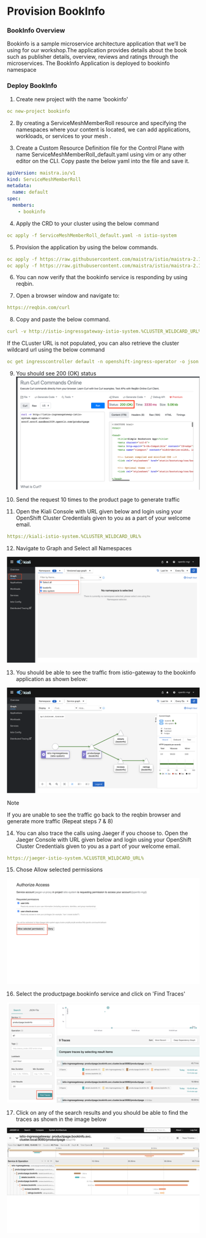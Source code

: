 # Provision BookInfo

### BookInfo Overview

Bookinfo is a sample microservice architecture application that we’ll be using for our workshop.The application provides details about the book such as publisher details, overview, reviews and ratings through the microservices. The BookInfo Application is deployed to bookinfo namespace

### Deploy BookInfo

1. Create new project with the name 'bookinfo'

```yml
oc new-project bookinfo
```
2. By creating a ServiceMeshMemberRoll resource and specifying the namespaces where your content is located, we can add applications, workloads, or services to your mesh .

3. Create a Custom Resource Definition file for the Control Plane with name ServiceMeshMemberRoll_default.yaml using vim or any other editor on the CLI. Copy paste the below yaml into the file and save it.

```yml
apiVersion: maistra.io/v1
kind: ServiceMeshMemberRoll
metadata:
  name: default
spec:
  members:
    - bookinfo
```   
 
4. Apply the CRD to your cluster using the below command

```yml
oc apply -f ServiceMeshMemberRoll_default.yaml -n istio-system
```

5. Provision the application by using the below commands.

```yml
oc apply -f https://raw.githubusercontent.com/maistra/istio/maistra-2.1/samples/bookinfo/platform/kube/bookinfo.yaml -n bookinfo
oc apply -f https://raw.githubusercontent.com/maistra/istio/maistra-2.1/samples/bookinfo/networking/bookinfo-gateway.yaml -n bookinfo
```

6. You can now verify that the bookinfo service is responding by using reqbin.

7. Open a browser window and navigate to:

```yml
https://reqbin.com/curl
```

8. Copy and paste the below command.

```yml
curl -v http://istio-ingressgateway-istio-system.%CLUSTER_WILDCARD_URL%/productpage
```

If the CLuster URL is not populated, you can also retrieve the cluster wildcard url using the below command

```yml
oc get ingresscontroller default -n openshift-ingress-operator -o json | jq -r '.status.domain'
```
9. You should see 200 (OK) status
![alt text](Images/image-22.png)

10. Send the request 10 times to the product page to generate traffic

11. Open the Kiali Console with URL given below and login using your OpenShift Cluster Credentials given to you as a part of your welcome email.

```yml
https://kiali-istio-system.%CLUSTER_WILDCARD_URL%
```

12. Navigate to Graph and Select all Namespaces

![alt text](Images/image-23.png)

13. You should be able to see the traffic from istio-gateway to the bookinfo application as shown below:

![alt text](Images/image-24.png)

> [!NOTE]
> If you are unable to see the traffic go back to the reqbin browser
and generate more traffic (Repeat steps 7 & 8)

14. You can also trace the calls using Jaeger if you choose to. Open the Jaeger Console with URL given below and login using your OpenShift Cluster Credentials given to you as a part of your welcome email.

```yml
https://jaeger-istio-system.%CLUSTER_WILDCARD_URL%
```

15. Chose Allow selected permissions

![alt text](Images/image-25.png)

16. Select the productpage.bookinfo service and click on 'Find Traces'

![alt text](Images/image-26.png)

17. Click on any of the search results and you should be able to find the traces as shown in the image below

![alt text](Images/image-27.png)
